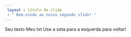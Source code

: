 ```yaml
---
 layout : título do slide
 : " Bem-vindo ao nosso segundo slide! "
---
```

Seu texto
Meu txt 
Use a seta para a esquerda para voltar!
